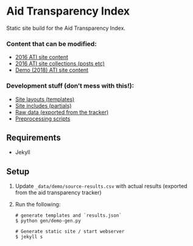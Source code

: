 # Aid Transparency Index

Static site build for the Aid Transparency Index.

### Content that can be modified:

 * [2016 ATI site content](2016)
 * [2016 ATI site collections (posts etc)](_2016)
 * [Demo (2018) ATI site content](demo)

### Development stuff (don’t mess with this!):

 * [Site layouts (templates)](_layouts)
 * [Site includes (partials)](_includes)
 * [Raw data (exported from the tracker)](_data)
 * [Preprocessing scripts](gen)

## Requirements

 * Jekyll

## Setup

1. Update `_data/demo/source-results.csv` with actual results (exported from the aid transparency tracker)

2. Run the following:

   ```shell
   # generate templates and `results.json`
   $ python gen/demo-gen.py

   # Generate static site / start webserver
   $ jekyll s
   ```
